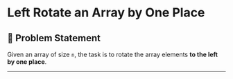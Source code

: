 # Left Rotate an Array by One Place

## 📌 Problem Statement
Given an array of size `n`, the task is to rotate the array elements **to the left by one place**.  

 ---
